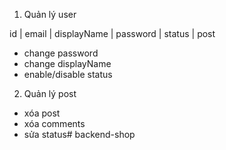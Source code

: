 1. Quản lý user

id | email | displayName | password | status | post

- change password
- change displayName
- enable/disable status

2. Quản lý post

- xóa post
- xóa comments
- sửa status#   b a c k e n d - s h o p  
 